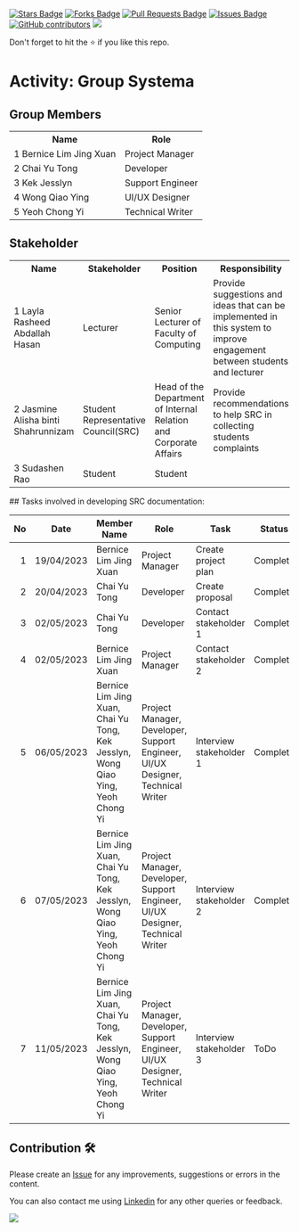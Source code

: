 
<a href="https://github.com/drshahizan/software-engineering/stargazers"><img src="https://img.shields.io/github/stars/drshahizan/software-engineering" alt="Stars Badge"/></a>
<a href="https://github.com/drshahizan/software-engineering/network/members"><img src="https://img.shields.io/github/forks/drshahizan/software-engineering" alt="Forks Badge"/></a>
<a href="https://github.com/drshahizan/software-engineering/pulls"><img src="https://img.shields.io/github/issues-pr/drshahizan/software-engineering" alt="Pull Requests Badge"/></a>
<a href="https://github.com/drshahizan/software-engineering/issues"><img src="https://img.shields.io/github/issues/drshahizan/software-engineering" alt="Issues Badge"/></a>
<a href="https://github.com/drshahizan/software-engineering/graphs/contributors"><img alt="GitHub contributors" src="https://img.shields.io/github/contributors/drshahizan/software-engineering?color=2b9348"></a>
![](https://visitor-badge.glitch.me/badge?page_id=drshahizan/software-engineering)

Don't forget to hit the :star: if you like this repo.

# Activity: Group Systema
## Group Members
<table>
  <tr>
    <th>Name</th>
    <th>Role</th>
  </tr>
  <tr>
    <td>1 Bernice Lim Jing Xuan</td>
    <td>Project Manager</td>
  </tr>
  <tr>
    <td>2 Chai Yu Tong</td>
    <td> Developer</td>
  </tr>
    <tr>
    <td>3 Kek Jesslyn</td>
    <td>Support Engineer</td>
  </tr>
    <tr>
    <td>4 Wong Qiao Ying</td>
    <td>UI/UX Designer</td>
  </tr>
  <tr>
    <td>5 Yeoh Chong Yi</td>
    <td>Technical Writer</td>
  </tr>
</table>

## Stakeholder
<table>
  <tr>
    <th>Name</th>
    <th>Stakeholder</th>
    <th>Position</th>
    <th>Responsibility</th>
  </tr>
  <tr>
    <td>1 Layla Rasheed Abdallah Hasan</td>
    <td>Lecturer</td>
    <td>Senior Lecturer of Faculty of Computing</td>
    <td>Provide suggestions and ideas that can be implemented in this system to improve engagement between students and lecturer</td>
  </tr>
    <tr>
    <td>2 Jasmine Alisha binti Shahrunnizam</td>
    <td>Student Representative Council(SRC)</td>
    <td>Head of the Department of Internal Relation and Corporate Affairs </td>
    <td>Provide recommendations to help SRC in collecting students complaints</td>
  </tr>
    <tr>
    <td>3 Sudashen Rao</td>
    <td>Student</td>
    <td>Student</td>
    <td></td>
  </tr>
</table>
## Tasks involved in developing SRC documentation:

| No | Date | Member Name | Role	| Task	| Status	| 
| -----:| ----- | ------ | ------ | ------ | ------ |
| 1 | 19/04/2023 | Bernice Lim Jing Xuan | Project Manager | Create project plan | Complete |
| 2 | 20/04/2023 | Chai Yu Tong | Developer | Create proposal | Complete | 
| 3 | 02/05/2023 | Chai Yu Tong | Developer | Contact stakeholder 1 | Complete | 
| 4 | 02/05/2023 | Bernice Lim Jing Xuan | Project Manager | Contact stakeholder 2 | Complete |
| 5 | 06/05/2023 | Bernice Lim Jing Xuan, Chai Yu Tong, Kek Jesslyn, Wong Qiao Ying, Yeoh Chong Yi | Project Manager, Developer, Support Engineer, UI/UX Designer, Technical Writer | Interview stakeholder 1 | Complete |
| 6 | 07/05/2023 | Bernice Lim Jing Xuan, Chai Yu Tong, Kek Jesslyn, Wong Qiao Ying, Yeoh Chong Yi | Project Manager, Developer, Support Engineer, UI/UX Designer, Technical Writer | Interview stakeholder 2 | Complete |
| 7 | 11/05/2023 | Bernice Lim Jing Xuan, Chai Yu Tong, Kek Jesslyn, Wong Qiao Ying, Yeoh Chong Yi | Project Manager, Developer, Support Engineer, UI/UX Designer, Technical Writer | Interview stakeholder 3 | ToDo |


## Contribution 🛠️
Please create an [Issue](https://github.com/drshahizan/software-engineering/issues) for any improvements, suggestions or errors in the content.

You can also contact me using [Linkedin](https://www.linkedin.com/in/drshahizan/) for any other queries or feedback.

![](https://visitor-badge.glitch.me/badge?page_id=drshahizan)

